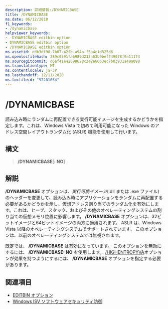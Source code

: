 ```yaml
---
description: 詳細情報:/DYNAMICBASE
title: /DYNAMICBASE
ms.date: 06/12/2018
f1_keywords:
- /dynamicbase
helpviewer_keywords:
- -DYNAMICBASE editbin option
- DYNAMICBASE editbin option
- /DYNAMICBASE editbin option
ms.assetid: edb3df90-7b07-42fb-a94a-f5a4c1d325d6
ms.openlocfilehash: 289c0591fa6989d235a63b9bef249078f9a11174
ms.sourcegitcommit: d6af41e42699628c3e2e6063ec7b03931a49a098
ms.translationtype: MT
ms.contentlocale: ja-JP
ms.lasthandoff: 12/11/2020
ms.locfileid: "97201054"
---
```

# <a name="dynamicbase"></a>/DYNAMICBASE

読み込み時にランダムに再配置できる実行可能イメージを生成するかどうかを指定します。これは、Windows Vista で初めて利用可能になった Windows のアドレス空間レイアウトランダム化 (ASLR) 機能を使用して行います。

## <a name="syntax"></a>構文

> **/DYNAMICBASE**[**: NO**]

## <a name="remarks"></a>解説

**/DYNAMICBASE** オプションは、*実行可能イメージ*(.dll または .exe ファイル) のヘッダーを変更して、読み込み時にアプリケーションをランダムに再配置する必要があるかどうかを示し、仮想アドレス割り当てのランダム化を有効にします。これは、ヒープ、スタック、およびその他のオペレーティングシステムの割り当ての仮想メモリ位置に影響します。 **/DYNAMICBASE** オプションは、32ビットイメージと64ビットイメージの両方に適用されます。 ASLR は、Windows Vista 以降のオペレーティングシステムでサポートされています。 このオプションは、以前のオペレーティングシステムでは無視されます。

既定では、 **/DYNAMICBASE** は有効になっています。 このオプションを無効にするには、 **/DYNAMICBASE: NO** を使用します。 [/HIGHENTROPYVA](highentropyva-support-64-bit-aslr.md)オプションが効果を持つようにするには、 **/DYNAMICBASE** オプションを指定する必要があります。

## <a name="see-also"></a>関連項目

- [EDITBIN オプション](editbin-options.md)
- [Windows ISV ソフトウェアセキュリティ防御](/previous-versions/bb430720(v=msdn.10))
